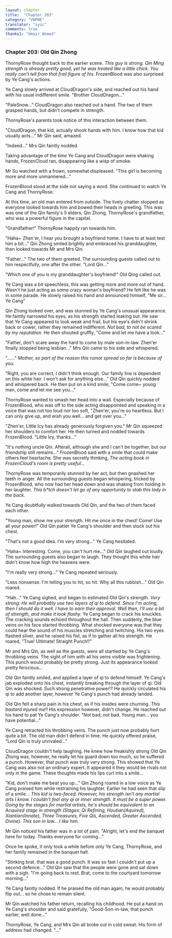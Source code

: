 ```yaml
---
layout: chapter
title:  "Chapter 203"
category: "VWPWE"
translator: "syzc"
comments: true
thanks1: "Umair Ahmed"
---
```


### Chapter 203: Old Qin Zhong

ThornyRose thought back to the earlier scene. *This guy is strong. Qin Ming strength is already pretty good, yet he was treated like a little chick. You really can't tell from that frail figure of his.* FrozenBlood was also surprised by Ye Cang's actions. 

Ye Cang slowly arrived at CloudDragon's side, and reached out his hand with his usual indifferent smile. "Brother CloudDragon..."

"PaleSnow..." CloudDragon also reached out a hand. The two of them grasped hands, but didn't compete in strength.

ThornyRose's parents took notice of this interaction between them.

"CloudDragon, that kid, actually shook hands with him. I know how that kid usually acts..." Mr Qin said, amazed.

"Indeed..." Mrs Qin faintly nodded.

Taking advantage of the time Ye Cang and CloudDragon were shaking hands, FrozenCloud ran, disappearing like a wisp of smoke.

Mr Su watched with a frown, somewhat displeased. "This girl is becoming more and more unmannered..."

FrozenBlood stood at the side not saying a word. She continued to watch Ye Cang and ThornyRose.

At this time, an old man entered from outside. The lively chatter stopped as everyone looked towards him and bowed their heads in greeting. This was was one of the Qin family's 5 elders, Qin Zhong, ThornyRose's grandfather, who was a powerful figure in the capital.

"Grandfather!" ThornyRose happily ran towards him.

"Haha~ Zhen'er, I hear you brought a boyfriend home. I have to at least test him a bit..." Qin Zhong smiled brightly and embraced his granddaughter, then looked towards Mr and Mrs Qin.

"Father..." The two of them greeted. The surrounding guests called out to him respectfully, one after the other. "Lord Qin..."

"Which one of you is my granddaughter's boyfriend!" Old Qing called out.

Ye Cang was a bit speechless, this was getting more and more out of hand. Wasn't he just acting as some crazy woman's boyfriend? He felt like he was in some parade. He slowly raised his hand and announced himself, "Me sir... Ye Cang"

Qin Zhong looked over, and was stunned by Ye Cang's unusual appearance. He faintly narrowed his eyes, as his strength started leaking out. He saw that Ye Cang appeared to look weak and frail, but his eye's didn't shrink back or cower, rather they remained indifferent. *Not bad, to not be scared by my reputation.* He then shouted gruffly, "Come and let me have a look..."

"Father, don't scare away the hard to come by male son-in-law. Zhen'er finally stopped being lesbian..." Mrs Qin came to his side and whispered.

"......" *Mother, so part of the reason this rumor spread so far is because of you.*

"Right, you are correct, I didn't think enough. Our family line is dependent on this white hair. I won't ask for anything else..." Old Qin quickly nodded and whispered back. He then put on a kind smile, "Come come~ young man, come and let me see you..."

ThornyRose wanted to smash her head into a wall. Especially because of FrozenBlood, who was off to the side acting disappointed and speaking in a voice that was not too loud nor too soft, "Zhen'er, you're so heartless. But I can only give up, and wish you well... and get over you..."

"Zhen'er, Little Icy has already generously forgiven you." Mr Qin squeezed her shoulders to comfort her. He then turned and nodded towards FrozenBlood. "Little Icy, thanks..."

"It's nothing uncle Qin. Afterall, although she and I can't be together, but our friendship still remains..." FrozenBlood said with a smile that could make others feel heartache. She was secretly thinking, *The acting book in FrozenCloud's room is pretty useful...*

ThornyRose was temporarily stunned by her act, but then gnashed her teeth in anger. All the surrounding guests began whispering, tricked by FrozenBlood, who now had her head down and was shaking from holding in her laughter. *This b\*tch doesn't let go of any opportunity to stab this lady in the back.*

Ye Cang doubtfully walked towards Old Qin, and the two of them faced each other.

"Young man, show me your strength. Hit me once in the chest! Come! Use all your power!" Old Qin patter Ye Cang's shoulder and then stuck out his chest.

"That's not a good idea. I'm very strong..." Ye Cang hesitated.

"Haha~ Interesting. Come, you can't hurt me..." Old Qin laughed out loudly. The surrounding guests also began to laugh. They thought this white hair didn't know how high the heavens were.

"I'm really very strong..." Ye Cang repeated seriously.

"Less nonsense. I'm telling you to hit, so hit. Why all this rubbish..." Old Qin roared.

"Hah..." Ye Cang sighed, and began to estimated Old Qin's strength. *Very strong. He will probably use two layers of qi to defend. Since I'm acting, then I should do it well. I have to earn their approval. Well then, I'll use a bit of strength, and make it look flashy.* Ye Cang began to crack his knuckles. The cracking sounds echoed throughout the hall. Then suddenly, the blue veins on his face started throbbing. What shocked everyone was that they could hear the sound of his muscles stretching and twitching. His two eyes flashed silver, and he raised his fist, as if to gather all his strength. He roared, "True! Ultimate! Straight Punch!!"

Mr and Mrs Qin, as well as the guests, were all startled by Ye Cang's throbbing veins. The sight of him with all his veins visible was frightening. This punch would probably be pretty strong. Just its appearance looked pretty ferocious...

Old Qin faintly smiled, and applied a layer of qi to defend himself. Ye Cang's jab exploded onto his chest, instantly breaking through the layer of qi. Old Qin was shocked. Such strong penetrative power!? He quickly circulated his qi to add another layer, however Ye Cang's punch had already landed. 

Old Qin felt a sharp pain in his chest, as if his insides were churning. *This bastard injured me!!* His expression however, didn't change. He reached out his hand to pat Ye Cang's shoulder. "Not bad, not bad. Young man... you have potential..."

Ye Cang retracted his throbbing veins. The punch just now probably hurt quite a bit. The old man didn't defend in time. He quickly offered praise, "Lord Qin is truly unrivaled..."

CloudDragon couldn't help laughing. He knew how freakishly strong Old Qin Zhong was, however, he really let his guard down too much, so he suffered a punch. However, that punch was truly very strong. This showed that Ye Cang was also not an ordinary expert. It appeared it they would be rivals not only in the game. These thoughts made his lips curl into a smile...

"Kid, don't make me beat you up..." Qin Zhong roared in a low voice as Ye Cang praised him while restraining his laughter. Earlier he had seen that slip of a smile... *This kid is two-faced. However, his strength isn't any martial arts I know. I couldn't feel any qi or inner strength. It must be a super power. Going by the stages for martial artists, he's should be equivalent to an Acquired stage in strength (Stages: Qi Refining, Houtian(Aquired), Xiantian(Innate), Three Treasures, Five Qis, Ascended, Greater Ascended, Divine). This son in law... I like him.*

Mr Qin noticed his father was in a lot of pain. "Alright, let's end the banquet here for today. Thanks everyone for coming..."

Once he spoke, it only took a while before only Ye Cang, ThornyRose, and her family remained in the banquet hall.

"Stinking brat, that was a good punch. It was so fast I couldn't put up a second defence..." Old Qin saw that the people were gone and sat down with a sigh. "I'm going back to rest. Brat, come to the courtyard tomorrow morning..."

Ye Cang faintly nodded. If he praised the old man again, he would probably flip out... so he chose to remain silent.

Mr Qin watched his father return, recalling his childhood. He put a hand on Ye Cang's shoulder and said gratefully, "Good-Son-in-law, that punch earlier, well done..."

ThornyRose, Ye Cang, and Mrs Qin all broke out in cold sweat. His form of address had changed. "..."
